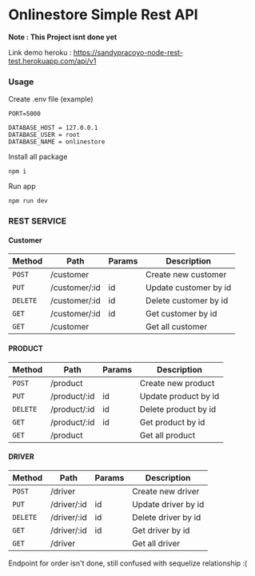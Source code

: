 # Onlinestore Simple Rest API

**Note : This Project isnt done yet**

Link demo heroku : https://sandypracoyo-node-rest-test.herokuapp.com/api/v1

### Usage
Create .env file (example)

```
PORT=5000

DATABASE_HOST = 127.0.0.1
DATABASE_USER = root
DATABASE_NAME = onlinestore
```

Install all package

```
npm i
```

Run app

```
npm run dev
```

### REST SERVICE

#### Customer
| Method | Path | Params | Description |
| ------ | ------ | ------ | ------ |
| `POST` | /customer |  | Create new customer |
| `PUT` | /customer/:id | id | Update customer by id |
| `DELETE` | /customer/:id  | id | Delete customer by id |
| `GET` | /customer/:id | id | Get customer by id |
| `GET` | /customer |  | Get all customer |

####  PRODUCT
| Method | Path | Params | Description |
| ------ | ------ | ------ | ------ |
| `POST` | /product |  | Create new product |
| `PUT` | /product/:id | id | Update product by id |
| `DELETE` | /product/:id  | id | Delete product by id |
| `GET` | /product/:id | id | Get product by id |
| `GET` | /product |  | Get all product |

#### DRIVER
| Method | Path | Params | Description |
| ------ | ------ | ------ | ------ |
| `POST` | /driver |  | Create new driver |
| `PUT` | /driver/:id | id | Update driver by id |
| `DELETE` | /driver/:id  | id | Delete driver by id |
| `GET` | /driver/:id | id | Get driver by id |
| `GET` | /driver |  | Get all driver |

Endpoint for order isn't done, still confused with sequelize relationship :(
